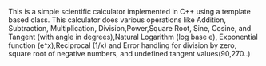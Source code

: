 This is a simple scientific calculator implemented in C++ using a template based class. 
This calculator does various operations like Addition, Subtraction, Multiplication, Division,Power,Square Root, Sine, Cosine, and Tangent (with angle in degrees),Natural Logarithm (log base e), Exponential function (e^x),Reciprocal (1/x) and Error handling for division by zero, square root of negative numbers, and undefined tangent values(90,270..)